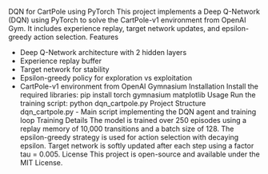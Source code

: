DQN for CartPole using PyTorch
This project implements a Deep Q-Network (DQN) using PyTorch to solve the CartPole-v1 environment from OpenAI Gym. It includes experience replay, target network updates, and epsilon-greedy action selection.
Features
- Deep Q-Network architecture with 2 hidden layers
- Experience replay buffer
- Target network for stability
- Epsilon-greedy policy for exploration vs exploitation
- CartPole-v1 environment from OpenAI Gymnasium
Installation
Install the required libraries:
pip install torch gymnasium matplotlib
Usage
Run the training script:
python dqn_cartpole.py
Project Structure
dqn_cartpole.py - Main script implementing the DQN agent and training loop
Training Details
The model is trained over 250 episodes using a replay memory of 10,000 transitions and a batch size of 128. The epsilon-greedy strategy is used for action selection with decaying epsilon. Target network is softly updated after each step using a factor tau = 0.005.
License
This project is open-source and available under the MIT License.
